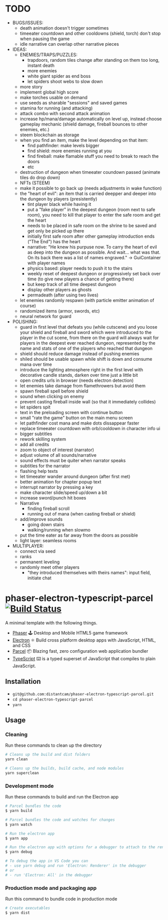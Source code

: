 # TODO

- BUGS/ISSUES:
  - death animation doesn't trigger sometimes
  - timeeater countdown and other cooldowns (shield, torch) don't stop when pausing the game
  - idle narrative can overlap other narrative pieces
- IDEAS:
  - ENEMIES/TRAPS/PUZZLES:
    - trapdoors, random tiles change after standing on them too long, instant death
    - more enemies
    - white giant spider as end boss
    - let spiders shoot webs to slow down
  - more story
  - implement global high score
  - make torches usable on demand
  - use seeds as sharable "sessions" and saved games
  - stamina for running (and attacking)
  - attack combo with second attack animation
  - increase hp/mana/damage automatically on level up, instead choose gameplay mechanic (shield damage, fireball bounces to other enemies, etc.)
  - steem blockchain as storage
  - when you find an item, make the level depending on that item:
    - find pathfinder: make levels bigger
    - find shield: more enemies running at you
    - find fireball: make flamable stuff you need to break to reach the doors
    - etc
  - destruction of dungeon when timeeater coundown passed (animate tiles do drop down)
  - NFTs (STEEM)
  - make it possible to go back up (needs adjustments in wake function)
  - the "heart of evil": an item that is carried deepper and deeper into the dungeon by players (presistently)
    - tint player black while having it
    - put a "fake player" in the deepest dungeon (room next to safe room), you need to kill that player to enter the safe room and get the heart
    - needs to be placed in safe room on the shrine to be saved and get only be picked up there
    - initially first safe room after other gameplay introduction ends ("The End") has the heart
    - narrative: "He knew his purpuse now. To carry the heart of evil as deep into the dungeon as possible.
          And wait... what was that. On its back there was a list of names engraved." -> GuiContainer with player names
    - physics based: player needs to push it to the stairs
    - weekly reset of deepest dungeon or progressively set back over time (to give new players a chance of getting there)
    - but keep track of all time deepest dungeon
    - display other players as ghosts
    - permadeath (after using two lives)
  - let enemies randomly respawn (with particle emitter animation of course)
  - randomized items (armor, swords, etc)
  - neural network for guard
- POLISHING:
  - guard in first level that defeats you (while cutscene) and you loose your shield and fireball and sword which were introduced to the player in the cut scene, from there on the guard will always wait for players in the deepest ever reached dungeon, represented by the name and stats of one of the players who reached that dungeon
  - shield should reduce damage instead of pushing enemies
  - shiled should be usable spawn while shift is down and consume mana over time
  - introduce the lighting atmosphere right in the first level with decorative candle stands, darken over time just a little bit
  - open credits urls in browser (needs electron detection)
  - let enemies take damage from flamethrowers but avoid them
  - spawn fireball spell before shield
  - sound when clicking on enemy
  - prevent casting fireball inside wall (so that it immediately collides)
  - let spiders spit
  - text in the preloading screen with continue button
  - small "rate the game" button on the main menu screen
  - let pathfinder cost mana and make dots dissappear faster
  - replace timeeater countdown with orb/cooldown in character info ui
  - bigger subtitles
  - rework skilling system
  - add all credits
  - zoom to object of interest (narrator)
  - adjust volume of all sounds/narrative
  - sound effects must be quiter when narrator speaks
  - subtitles for the narrator
  - flashing help texts
  - let timeeater wander around dungeon (after first met)
  - better animation for chapter popup text
  - interrupt narrator by pressing a key
  - make character slide/speed up/down a bit
  - increase sword/punch hit boxes
  - Narrative
    - finding fireball scroll
    - running out of mana (when casting fireball or shield)
  - add/improve sounds
    - going down stairs
    - walking/running when slowmo
  - put the time eater as far away from the doors as possible
  - light layer: seamless rooms
- MULTIPLAYER:
  - connect via seed
  - ranks
  - permanent leveling
  - randomly meet other players
    - "they introduced themselves with theirs names": input field, initiate chat

# phaser-electron-typescript-parcel [![Build Status](https://travis-ci.org/distantcam/phaser-electron-typescript-parcel.svg?branch=master)](https://travis-ci.org/distantcam/phaser-electron-typescript-parcel)

A minimal template with the following things.

- [Phaser](https://phaser.io/) 🕹️ Desktop and Mobile HTML5 game framework
- [Electron](https://electronjs.org/) ⚛️ Build cross platform desktop apps with JavaScript, HTML, and CSS
- [Parcel](https://github.com/parcel-bundler/parcel) 📦 Blazing fast, zero configuration web application bundler
- [TypeScript](https://www.typescriptlang.org/) ⌨️ is a typed superset of JavaScript that compiles to plain JavaScript.

## Installation

* `git@github.com:distantcam/phaser-electron-typescript-parcel.git`
* `cd phaser-electron-typescript-parcel`
* `yarn`

## Usage

### Cleaning
Run these commands to clean up the directory
``` bash
# Cleans up the build and dist folders
yarn clean

# Cleans up the builds, build cache, and node modules
yarn superclean
```

### Development mode
Run these commands to build and run the Electron app
``` bash
# Parcel bundles the code
$ yarn build

# Parcel bundles the code and watches for changes
$ yarn watch

# Run the electron app
$ yarn app

# Run the electron app with options for a debugger to attach to the render process
$ yarn debug

# To debug the app in VS Code you can
# - use yarn debug and run 'Electron: Renderer' in the debugger
# or
# - run 'Electron: All' in the debugger
```

### Production mode and packaging app
Run this command to bundle code in production mode
``` bash
# Create executables
$ yarn dist
```
